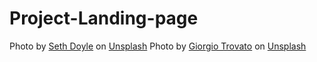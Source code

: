 # Project-Landing-page
Photo by <a href="https://unsplash.com/@sxth?utm_content=creditCopyText&utm_medium=referral&utm_source=unsplash">Seth Doyle</a> on <a href="https://unsplash.com/photos/black-and-blue-turntable-on-brown-wooden-side-table-wYrByI2RKx8?utm_content=creditCopyText&utm_medium=referral&utm_source=unsplash">Unsplash</a>
Photo by <a href="https://unsplash.com/@giorgiotrovato?utm_content=creditCopyText&utm_medium=referral&utm_source=unsplash">Giorgio Trovato</a> on <a href="https://unsplash.com/photos/black-and-gray-stereo-turntable-beside-clear-glass-bottle-iHqPY4LG21U?utm_content=creditCopyText&utm_medium=referral&utm_source=unsplash">Unsplash</a>
    
